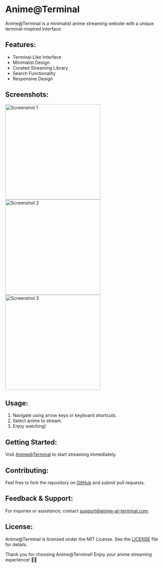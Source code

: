 # Anime@Terminal

Anime@Terminal is a minimalist anime streaming website with a unique terminal-inspired interface.

## Features:

- Terminal-Like Interface
- Minimalist Design
- Curated Streaming Library
- Search Functionality
- Responsive Design

## Screenshots:

<img src="https://anime-terminal.onrender.com/public/screenshots/screenshot1.png" alt="Screenshot 1" width="300">
<img src="https://anime-terminal.onrender.com/public/screenshots/screenshot2.png" alt="Screenshot 2" width="300">
<img src="https://anime-terminal.onrender.com/public/screenshots/screenshot3.png" alt="Screenshot 3" width="300">

## Usage:

1. Navigate using arrow keys or keyboard shortcuts.
2. Select anime to stream.
3. Enjoy watching!

## Getting Started:

Visit [Anime@Terminal](https://anime-terminal.onrender.com/) to start streaming immediately.

## Contributing:

Feel free to fork the repository on [GitHub](https://github.com/anime-at-terminal) and submit pull requests.

## Feedback & Support:

For inquiries or assistance, contact support@anime-at-terminal.com.

## License:

Anime@Terminal is licensed under the MIT License. See the [LICENSE](LICENSE) file for details.

Thank you for choosing Anime@Terminal! Enjoy your anime streaming experience! 🚀🎉
